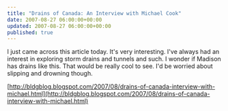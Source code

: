 ```yaml
---
title: "Drains of Canada: An Interview with Michael Cook"
date: 2007-08-27 06:00:00+00:00
updated: 2007-08-27 06:00:00+00:00
published: true
---
```


I just came across this article today. It's very interesting. I've always had an interest in exploring storm drains and tunnels and such. I wonder if Madison has drains like this. That would be really cool to see. I'd be worried about slipping and drowning though.

[http://bldgblog.blogspot.com/2007/08/drains-of-canada-interview-with-michael.html](http://bldgblog.blogspot.com/2007/08/drains-of-canada-interview-with-michael.html)

